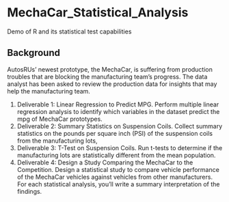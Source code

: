 # MechaCar_Statistical_Analysis
Demo of R and its statistical test capabilities

## Background
AutosRUs’ newest prototype, the MechaCar, is suffering from production troubles that are blocking the manufacturing team’s progress. The data analyst has been asked to review the production data for insights that may help the manufacturing team. 

1. Deliverable 1: Linear Regression to Predict MPG. Perform multiple linear regression analysis to identify which variables in the dataset predict the mpg of MechaCar prototypes.
2. Deliverable 2: Summary Statistics on Suspension Coils. Collect summary statistics on the pounds per square inch (PSI) of the suspension coils from the manufacturing lots,
3. Deliverable 3: T-Test on Suspension Coils. Run t-tests to determine if the manufacturing lots are statistically different from the mean population. 
4. Deliverable 4: Design a Study Comparing the MechaCar to the Competition. Design a statistical study to compare vehicle performance of the MechaCar vehicles against vehicles from other manufacturers. For each statistical analysis, you’ll write a summary interpretation of the findings.